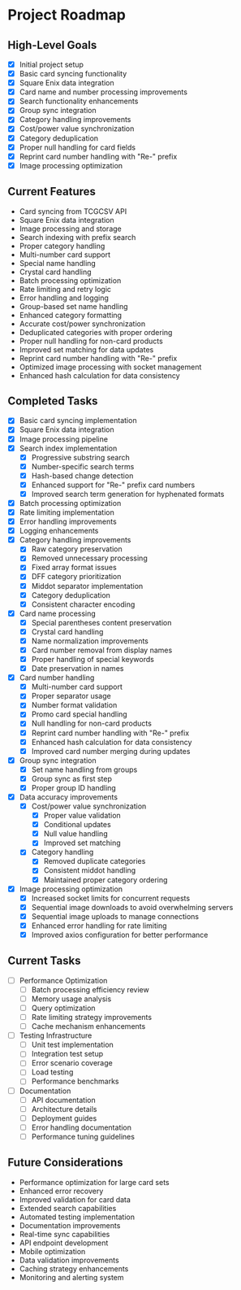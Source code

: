 # Project Roadmap

## High-Level Goals

- [x] Initial project setup
- [x] Basic card syncing functionality
- [x] Square Enix data integration
- [x] Card name and number processing improvements
- [x] Search functionality enhancements
- [x] Group sync integration
- [x] Category handling improvements
- [x] Cost/power value synchronization
- [x] Category deduplication
- [x] Proper null handling for card fields
- [x] Reprint card number handling with "Re-" prefix
- [x] Image processing optimization

## Current Features

- Card syncing from TCGCSV API
- Square Enix data integration
- Image processing and storage
- Search indexing with prefix search
- Proper category handling
- Multi-number card support
- Special name handling
- Crystal card handling
- Batch processing optimization
- Rate limiting and retry logic
- Error handling and logging
- Group-based set name handling
- Enhanced category formatting
- Accurate cost/power synchronization
- Deduplicated categories with proper ordering
- Proper null handling for non-card products
- Improved set matching for data updates
- Reprint card number handling with "Re-" prefix
- Optimized image processing with socket management
- Enhanced hash calculation for data consistency

## Completed Tasks

- [x] Basic card syncing implementation
- [x] Square Enix data integration
- [x] Image processing pipeline
- [x] Search index implementation
  - [x] Progressive substring search
  - [x] Number-specific search terms
  - [x] Hash-based change detection
  - [x] Enhanced support for "Re-" prefix card numbers
  - [x] Improved search term generation for hyphenated formats
- [x] Batch processing optimization
- [x] Rate limiting implementation
- [x] Error handling improvements
- [x] Logging enhancements
- [x] Category handling improvements
  - [x] Raw category preservation
  - [x] Removed unnecessary processing
  - [x] Fixed array format issues
  - [x] DFF category prioritization
  - [x] Middot separator implementation
  - [x] Category deduplication
  - [x] Consistent character encoding
- [x] Card name processing
  - [x] Special parentheses content preservation
  - [x] Crystal card handling
  - [x] Name normalization improvements
  - [x] Card number removal from display names
  - [x] Proper handling of special keywords
  - [x] Date preservation in names
- [x] Card number handling
  - [x] Multi-number card support
  - [x] Proper separator usage
  - [x] Number format validation
  - [x] Promo card special handling
  - [x] Null handling for non-card products
  - [x] Reprint card number handling with "Re-" prefix
  - [x] Enhanced hash calculation for data consistency
  - [x] Improved card number merging during updates
- [x] Group sync integration
  - [x] Set name handling from groups
  - [x] Group sync as first step
  - [x] Proper group ID handling
- [x] Data accuracy improvements
  - [x] Cost/power value synchronization
    - [x] Proper value validation
    - [x] Conditional updates
    - [x] Null value handling
    - [x] Improved set matching
  - [x] Category handling
    - [x] Removed duplicate categories
    - [x] Consistent middot handling
    - [x] Maintained proper category ordering

- [x] Image processing optimization
  - [x] Increased socket limits for concurrent requests
  - [x] Sequential image downloads to avoid overwhelming servers
  - [x] Sequential image uploads to manage connections
  - [x] Enhanced error handling for rate limiting
  - [x] Improved axios configuration for better performance

## Current Tasks

- [ ] Performance Optimization
  - [ ] Batch processing efficiency review
  - [ ] Memory usage analysis
  - [ ] Query optimization
  - [ ] Rate limiting strategy improvements
  - [ ] Cache mechanism enhancements

- [ ] Testing Infrastructure
  - [ ] Unit test implementation
  - [ ] Integration test setup
  - [ ] Error scenario coverage
  - [ ] Load testing
  - [ ] Performance benchmarks

- [ ] Documentation
  - [ ] API documentation
  - [ ] Architecture details
  - [ ] Deployment guides
  - [ ] Error handling documentation
  - [ ] Performance tuning guidelines

## Future Considerations

- Performance optimization for large card sets
- Enhanced error recovery
- Improved validation for card data
- Extended search capabilities
- Automated testing implementation
- Documentation improvements
- Real-time sync capabilities
- API endpoint development
- Mobile optimization
- Data validation improvements
- Caching strategy enhancements
- Monitoring and alerting system
